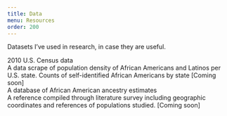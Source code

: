 ```yaml
---
title: Data
menu: Resources
order: 200
---
```

Datasets I’ve used in research, in case they are useful.

<div class="title">2010 U.S. Census data</div>
A data scrape of population density of African Americans and Latinos per U.S. 
state. Counts of self-identified African Americans by state [Coming soon]

<div class="title">A database of African American ancestry estimates</div>
A reference compiled through literature survey including geographic 
coordinates and references of populations studied. [Coming soon]
